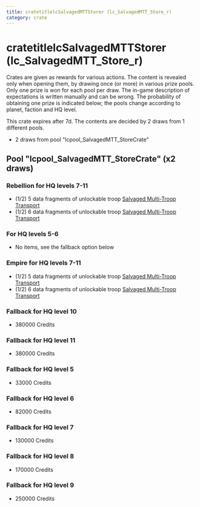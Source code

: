 ```yaml
---
title: cratetitlelcSalvagedMTTStorer (lc_SalvagedMTT_Store_r)
category: crate
---
```


# cratetitlelcSalvagedMTTStorer (lc_SalvagedMTT_Store_r)

Crates are given as rewards for various actions. The content is revealed only when opening them, by drawing once (or more) in various prize pools. Only one prize is won for each pool per draw. The in-game description of expectations is written manually and can be wrong. The probability of obtaining one prize is indicated below; the pools change according to planet, faction and HQ level.

This crate expires after 7d. The contents are decided by 2 draws from 1 different pools.
  * 2 draws from pool "lcpool_SalvagedMTT_StoreCrate"

## Pool "lcpool_SalvagedMTT_StoreCrate" (x2 draws)

### Rebellion for HQ levels 7-11

  * (1/2) 5 data fragments of unlockable troop [Salvaged Multi-Troop Transport](RebelAlphaVehicle)
  * (1/2) 6 data fragments of unlockable troop [Salvaged Multi-Troop Transport](RebelAlphaVehicle)

### For HQ levels 5-6

  * No items, see the fallback option below

### Empire for HQ levels 7-11

  * (1/2) 5 data fragments of unlockable troop [Salvaged Multi-Troop Transport](EmpireAlphaVehicle)
  * (1/2) 6 data fragments of unlockable troop [Salvaged Multi-Troop Transport](EmpireAlphaVehicle)

### Fallback for HQ level 10

  * 380000 Credits

### Fallback for HQ level 11

  * 380000 Credits

### Fallback for HQ level 5

  * 33000 Credits

### Fallback for HQ level 6

  * 82000 Credits

### Fallback for HQ level 7

  * 130000 Credits

### Fallback for HQ level 8

  * 170000 Credits

### Fallback for HQ level 9

  * 250000 Credits